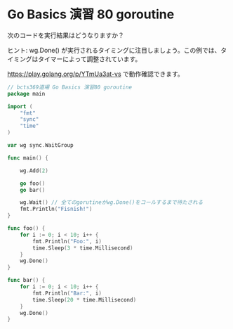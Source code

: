 # Go Basics 演習 80 goroutine

次のコードを実行結果はどうなりますか？

ヒント: wg.Done() が実行されるタイミングに注目しましょう。この例では、タイミングはタイマーによって調整されています。 

https://play.golang.org/p/YTmUa3at-vs で動作確認できます。

```go
// bcts369道場 Go Basics 演習80 goroutine
package main

import (
	"fmt"
	"sync"
	"time"
)

var wg sync.WaitGroup

func main() {

	wg.Add(2)

	go foo()
	go bar()

	wg.Wait() // 全てのgorutineがwg.Done()をコールするまで待たされる
	fmt.Println("Fisnish!")
}

func foo() {
	for i := 0; i < 10; i++ {
		fmt.Println("Foo:", i)
		time.Sleep(3 * time.Millisecond)
	}
	wg.Done()
}

func bar() {
	for i := 0; i < 10; i++ {
		fmt.Println("Bar:", i)
		time.Sleep(20 * time.Millisecond)
	}
	wg.Done()
}
```
